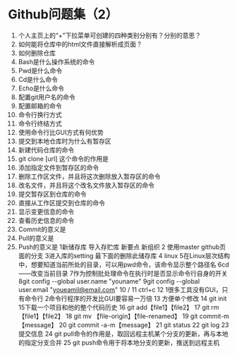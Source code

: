 # Github问题集（2）

1.	个人主页上的“+”下拉菜单可创建的四种类别分别有？分别的意思？
14.	如何能将仓库中的html文件直接解析成页面？
15.	如何删除仓库
16.	Bash是什么操作系统的命令
17.	Pwd是什么命令
18.	Cd是什么命令
19.	Echo是什么命令
20.	配置git用户名的命令
21.	配置邮箱的命令
22.	命令行换行方式
23.	命令行终结方式
24.	使用命令行比GUI方式有何优势
25.	提交到本地仓库时为什么有暂存区
26.	新建代码仓库的命令
27.	git clone [url] 这个命令的作用是
28.	添加指定文件到暂存区的命令
29.	删除工作区文件，并且将这次删除放入暂存区的命令
30.	改名文件，并且将这个改名文件放入暂存区的命令
31.	提交暂存区到仓库的命令
32.	直接从工作区提交到仓库的命令
33.	显示变更信息的命令
34.	查看历史信息的命令
35.	Commit的意义是
36.	Pull的意义是
37.	Push的意义是
1新储存库 导入存贮库 新要点 新组织
2 使用master github页面的分支
3进入库的setting 最下面的删除此储存库
4 linux
5在Linux层次结构中，想要知道当前所处的目录，可以用pwd命令，该命令显示整个路径名
6cd——改变当前目录
7作为控制批处理命令在执行时是否显示命令行自身的开关
8git config --global user.name "youname"
9git config --global user.email "youeamil@email.com"
10 /
11 ctrl+c
12 1很多工具没有GUI，只有命令行 2命令行程序的开发比GUI要容易一万倍
13 方便单个修改
14 git init
15下载一个项目和他的整个代码历史
16 git add【file1】【file2】
17 git rm 【file1】【file2】
18 git mv 【file-origin】【file-renamed】
19 git commit-m【message】
20 git commit -a-m【message】
21 git status
22 git log
23 提交信息
24 git pull命令的作用是，取回远程主机某个分支的更新，再与本地的指定分支合并
25 git push命令用于将本地分支的更新，推送到远程主机
